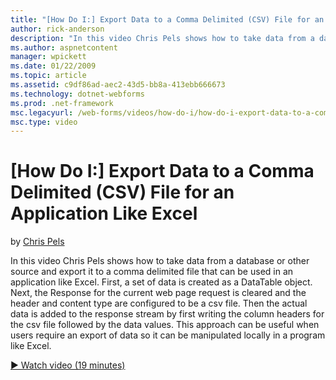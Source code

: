 ```yaml
---
title: "[How Do I:] Export Data to a Comma Delimited (CSV) File for an Application Like Excel | Microsoft Docs"
author: rick-anderson
description: "In this video Chris Pels shows how to take data from a database or other source and export it to a comma delimited file that can be used in an application li..."
ms.author: aspnetcontent
manager: wpickett
ms.date: 01/22/2009
ms.topic: article
ms.assetid: c9df86ad-aec2-43d5-bb8a-413ebb666673
ms.technology: dotnet-webforms
ms.prod: .net-framework
msc.legacyurl: /web-forms/videos/how-do-i/how-do-i-export-data-to-a-comma-delimited-csv-file-for-an-application-like-excel
msc.type: video
---
```

[How Do I:] Export Data to a Comma Delimited (CSV) File for an Application Like Excel
====================
by [Chris Pels](https://twitter.com/chrispels)

In this video Chris Pels shows how to take data from a database or other source and export it to a comma delimited file that can be used in an application like Excel. First, a set of data is created as a DataTable object. Next, the Response for the current web page request is cleared and the header and content type are configured to be a csv file. Then the actual data is added to the response stream by first writing the column headers for the csv file followed by the data values. This approach can be useful when users require an export of data so it can be manipulated locally in a program like Excel.

[&#9654; Watch video (19 minutes)](https://channel9.msdn.com/Blogs/ASP-NET-Site-Videos/how-do-i-export-data-to-a-comma-delimited-csv-file-for-an-application-like-excel)